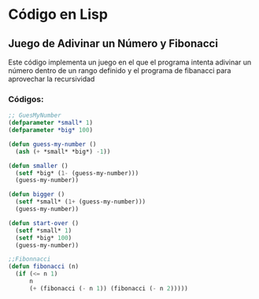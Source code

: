 # Código en Lisp

## Juego de Adivinar un Número y Fibonacci

Este código implementa un juego en el que el programa intenta adivinar un número dentro de un rango definido y el programa de fibanacci para aprovechar la recursividad

### Códigos:
```lisp
;; GuesMyNumber
(defparameter *small* 1)
(defparameter *big* 100)

(defun guess-my-number ()
  (ash (+ *small* *big*) -1))

(defun smaller ()
  (setf *big* (1- (guess-my-number)))
  (guess-my-number))

(defun bigger ()
  (setf *small* (1+ (guess-my-number)))
  (guess-my-number))

(defun start-over ()
  (setf *small* 1)
  (setf *big* 100)
  (guess-my-number))
```

```lisp
;;Fibonnacci
(defun fibonacci (n)
  (if (<= n 1)
      n
      (+ (fibonacci (- n 1)) (fibonacci (- n 2)))))

```